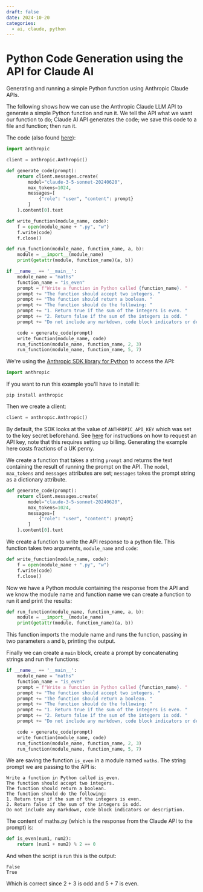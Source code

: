 ```yaml
---
draft: false
date: 2024-10-20
categories:
  - ai, claude, python
---
```


# Python Code Generation using the API for Claude AI

Generating and running a simple Python function using Anthropic Claude APIs.

<!-- more -->

The following shows how we can use the Anthropic Claude LLM API to generate a simple Python function and run it.  We tell the API what we want our function to do; Claude AI API generates the code; we save this code to a file and function; then run it.

The code (also found [here](https://github.com/mappertec/mappertec/blob/1ce53c183a704ea5e360e78e4b9890687f9fc3a2/gists/00_simple_ai_code_gen.py)):


```python
import anthropic

client = anthropic.Anthropic()

def generate_code(prompt):
    return client.messages.create(
        model="claude-3-5-sonnet-20240620",
        max_tokens=1024,
        messages=[
            {"role": "user", "content": prompt}
        ]
    ).content[0].text

def write_function(module_name, code):
    f = open(module_name + ".py", "w")
    f.write(code)
    f.close()

def run_function(module_name, function_name, a, b):
    module = __import__(module_name)
    print(getattr(module, function_name)(a, b))

if __name__ == '__main__':
    module_name = "maths"
    function_name = "is_even"
    prompt = f"Write a function in Python called {function_name}. "
    prompt += "The function should accept two integers. "
    prompt += "The function should return a boolean. "
    prompt += "The function should do the following: "
    prompt += "1. Return true if the sum of the integers is even. "
    prompt += "2. Return false if the sum of the integers is odd. "
    prompt += "Do not include any markdown, code block indicators or description. "

    code = generate_code(prompt)
    write_function(module_name, code)
    run_function(module_name, function_name, 2, 3)
    run_function(module_name, function_name, 5, 7)
```

We're using the [Anthropic SDK library for Python](https://github.com/anthropics/anthropic-sdk-python) to access the API:

```python
import anthropic
```

If you want to run this example you'll have to install it:

`pip install anthropic`

Then we create a client:

```python
client = anthropic.Anthropic()
```

By default, the SDK looks at the value of `ANTHROPIC_API_KEY` which was set to the key secret beforehand.  See [here](https://docs.anthropic.com/en/api/getting-started) for instructions on how to request an API key, note that this requires setting up billing.  Generating the example here costs fractions of a UK penny.

We create a function that takes a string `prompt` and returns the text containing the result of running the prompt on the API.  The `model`, `max_tokens` and `messages` attributes are set; `messages` takes the prompt string as a dictionary attribute.

```python
def generate_code(prompt):
    return client.messages.create(
        model="claude-3-5-sonnet-20240620",
        max_tokens=1024,
        messages=[
            {"role": "user", "content": prompt}
        ]
    ).content[0].text
```

We create a function to write the API response to a python file.  This function takes two arguments, `module_name` and `code`:

```python
def write_function(module_name, code):
    f = open(module_name + ".py", "w")
    f.write(code)
    f.close()
```

Now we have a Python module containing the response from the API and we know the module name and function name we can create a function to run it and print the results:

```python
def run_function(module_name, function_name, a, b):
    module = __import__(module_name)
    print(getattr(module, function_name)(a, b))
```

This function imports the module name and runs the function, passing in two parameters `a` and `b`, printing the output.

Finally we can create a `main` block, create a prompt by concatenating strings and run the functions:

```python
if __name__ == '__main__':
    module_name = "maths"
    function_name = "is_even"
    prompt = f"Write a function in Python called {function_name}. "
    prompt += "The function should accept two integers. "
    prompt += "The function should return a boolean. "
    prompt += "The function should do the following: "
    prompt += "1. Return true if the sum of the integers is even. "
    prompt += "2. Return false if the sum of the integers is odd. "
    prompt += "Do not include any markdown, code block indicators or description. "

    code = generate_code(prompt)
    write_function(module_name, code)
    run_function(module_name, function_name, 2, 3)
    run_function(module_name, function_name, 5, 7)
```

We are saving the function `is_even` in a module named `maths`.  The string prompt we are passing to the API is:

```text
Write a function in Python called is_even.
The function should accept two integers.
The function should return a boolean.
The function should do the following:
1. Return true if the sum of the integers is even.
2. Return false if the sum of the integers is odd.
Do not include any markdown, code block indicators or description.
```

The content of maths.py (which is the response from the Claude API to the prompt) is:

```python
def is_even(num1, num2):
    return (num1 + num2) % 2 == 0
```

And when the script is run this is the output:

```shell
False
True
```

Which is correct since 2 + 3 is odd and 5 + 7 is even.